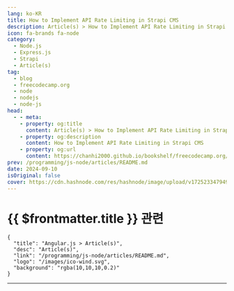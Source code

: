 ```yaml
---
lang: ko-KR
title: How to Implement API Rate Limiting in Strapi CMS
description: Article(s) > How to Implement API Rate Limiting in Strapi CMS
icon: fa-brands fa-node
category: 
  - Node.js
  - Express.js
  - Strapi
  - Article(s)
tag: 
  - blog
  - freecodecamp.org
  - node
  - nodejs
  - node-js
head:
  - - meta:
    - property: og:title
      content: Article(s) > How to Implement API Rate Limiting in Strapi CMS
    - property: og:description
      content: How to Implement API Rate Limiting in Strapi CMS
    - property: og:url
      content: https://chanhi2000.github.io/bookshelf/freecodecamp.org/implement-api-rate-limiting-in-strapi.html
prev: /programming/js-node/articles/README.md
date: 2024-09-10
isOriginal: false
cover: https://cdn.hashnode.com/res/hashnode/image/upload/v1725233479497/7c12e6e4-a6d7-433a-b23b-f25c33037ffa.jpeg
---
```


# {{ $frontmatter.title }} 관련

```component VPCard
{
  "title": "Angular.js > Article(s)",
  "desc": "Article(s)",
  "link": "/programming/js-node/articles/README.md",
  "logo": "/images/ico-wind.svg",
  "background": "rgba(10,10,10,0.2)"
}
```

---

<SiteInfo
  name="How to Implement API Rate Limiting in Strapi CMS"
  desc="Implementing rate limiting in web applications is a necessary web development best practice. In an article published earlier, I delved deep into the benefits and real life use cases of API rate limiting. Some of the benefits include its use by develo..."
  url="https://freecodecamp.org/news/implement-api-rate-limiting-in-strapi/"
  logo="https://cdn.freecodecamp.org/universal/favicons/favicon.ico"
  preview="https://cdn.hashnode.com/res/hashnode/image/upload/v1725233479497/7c12e6e4-a6d7-433a-b23b-f25c33037ffa.jpeg"/>

<!-- TODO: 작성 -->

<!-- 
Implementing rate limiting in web applications is a necessary web development best practice. In an <a href="https://www.freecodecamp.org/news/what-is-rate-limiting-web-apis/">article</a> published earlier, I delved deep into the benefits and real life use cases of API rate limiting.

Some of the benefits include its use by developers to restrict malicious access to websites, prevent DDoS attacks, conserve website resources, and ensure optimal web server performance.

This article covers the practical aspects of implementing rate limits in a Strapi application using several packages and techniques.

Let's get started.

---

## -table-of-contents">Table of Contents

- <a class="post-section-overview" href="#heading-demo-project">Demo Project</a>
<li><a class="post-section-overview" href="#heading-koa2-rate-limit">Koa Rate Limiter</a>
<li><a class="post-section-overview" href="#heading-custom-strapi-api-rate-limiter">Custom Strapi Api Rate Limiter</a>
<li><a class="post-section-overview" href="#heading-express-rate-limiter-implementation">Express-rate-limiter Implementation</a>
<li><a class="post-section-overview" href="#heading-conclusion">Conclusion</a>

---

## Demo Project

We'll be building an e-commerce site using <a href="https://strapi.io/">Strapi</a> as our backend framework. We'll then set up a rate limiter in our Strapi application to help guarantee our backend security. Postman will serve as our tool for testing the API endpoints. Let's go on to create a default Strapi application.

To create a strapi application, enter `npx create-strapi-app@latest {project name}` on the command line and follow the commands provided. To make the installation more straightforward, stick with the *quick start* installation method and your app should be ready.

This installation modality automatically sets up an easy-to-use SQLite database. However, you could choose to use any other SQL database supported by Strapi.

Alternatively, you can download the starter repo for the project from <a href="https://github.com/oluwatobi2001/Strapi-default">here</a> and install the necessary dependencies via `npm install`. Thereafter, you can execute the Strapi application by navigating to the Strapi application code folder on the command line and run `npm run develop`.

<img src="https://hackmd.io/_uploads/BkRn2PqrR.png" alt="Strapi Setup" width="798" height="384" loading="lazy">

On successful execution, you will be provided with the link to the localhost address to customize the application.

<img src="https://hackmd.io/_uploads/SkkSavcS0.png" alt="Strapi launch" width="853" height="177" loading="lazy">

Navigating to the link will require you to create an admin login mail and password. Successful completion of this step will give you access to the backend dashboard.

<img src="https://hackmd.io/_uploads/S1Vqxd5B0.png" alt="strapi login UI" width="720" height="606" loading="lazy">

You can utilize the Strapi dashboard UI to create APIs, or you can generate an API using `npm generate`. The APIs created will be used in completing the setup for the rate limiting functionality. We will be creating a product store for our e-commerce site. To easily set up products, kindly navigate to the Content-Type builder tab on the sidebar.  

<img src="https://hackmd.io/_uploads/r1RzbO5BC.png" alt="strapi dashboard" width="1286" height="641" loading="lazy">

The content-Type builder manager allows you to create various collections which will come in handy when setting up your APIs. In this case, the product and category collections will be created to enable you set up your product catalogues.

<img src="https://hackmd.io/_uploads/B16rbu5rA.png" alt="Creating a category endpoint" width="1121" height="462" loading="lazy">

<img src="https://hackmd.io/_uploads/SJhdb_qSR.png" alt="Creating a product entry" width="1105" height="453" loading="lazy">

After completing the creation of the collection types, you can easily add your products seamlessly into the backend database. In my case, I created phone brand products for sale.

<img src="https://hackmd.io/_uploads/HyR9JT6fR.jpg" alt="Product creation demo" width="785" height="345" loading="lazy">

Also noteworthy is that the collections we created in the Strapi dashboard automatically creates an API folder for us within our codebase. We will then be working on the project codebase subsequently.

The next step in this tutorial is to set up an efficient rate limiter for our Strapi APIs created in the repo using the tools discussed above.

---

## -koa2-rate-limit">koa2-rate-limit

In this section, we will be using the koa2-rate-limit package to build our project rate limiter. To install the package, navigate to your project folder on the command line and execute `npm i koa2-rate-limit`. On successful installation, navigate to the middleware subfolder within the API folder and create a code file. For ease of integration, name it as **rateLimit.js**.

After that, within the rate limit file, import and initialize the koa2-rate limit package.

```js
const RateLimit = require("koa2-ratelimit").RateLimit;
```

Afterwards, we can configure the koa rate limiter to a specified time interval frame and the total number of requests.

```js
module.exports = (config, { strapi }) => {
  // Configuring the rate limiter middleware
  const limiter = RateLimit.middleware({
    interval: { min: 1 }, // Time window in minutes
    max: 3, // Maximum number of requests per interval
 });
```

In the code above, the rate limiter middleware was invoked and the time interval in which the rate limit gets applied was set to 1 minute. The maximum number of requests (max) was set to 3 for this tutorial. You can tweak this to suit your preference.

```js
  return async (ctx, next) => {


    try {
      // Apply the rate limiter to the current request
      await limiter(ctx, next);
 } catch (err) {
      if (err.status === 429) {
        // Handle rate limit exceeded error
        strapi.log.warn('Rate limit exceeded.');
        ctx.status = 429;
        ctx.body = {
          statusCode: 429,
          error: 'Too Many Requests',
          message: 'You have exceeded the maximum number of requests. Please try again later.',
 };
 } else {
        // Re-throw other errors to be handled by Strapi's error-handling middleware
        throw err;
 }
 }
```

The code above defines a middleware which gets executed whenever a function is made on any API. If the requests exceed the given maximum, an error code is outputted. Below is the full code.

```js

'use strict';

/**
 * `RateLimit` middleware
 */
const RateLimit = require("koa2-ratelimit").RateLimit;

module.exports = (config, { strapi }) => {
  // Configuring the rate limiter middleware
  const limiter = RateLimit.middleware({
    interval: { min: 1 }, // Time window in minutes
    max: 3, // Maximum number of requests per interval
 });

  return async (ctx, next) => {

    try {
      // Apply the rate limiter to the current request
      await limiter(ctx, next);
 } catch (err) {
      if (err.status === 429) {
        // Handle rate limit exceeded error
        strapi.log.warn('Rate limit exceeded.');
        ctx.status = 429;
        ctx.body = {
          statusCode: 429,
          error: 'Too Many Requests',
          message: 'You have exceeded the maximum number of requests. Please try again later.',
 };
 } else {
        // Re-throw other errors to be handled by Strapi's error-handling middleware
        throw err;
 }
 }

 };
};
```

To ensure its seamless integration to all APIs within the Strapi project, the admin middlewares must also be configured.

```js
cconst rateLimit = require('../middlewares/rateLimit');

module.exports = [
 'strapi::logger',
 'strapi::errors',
 'strapi::security',
 'strapi::cors',
 'strapi::poweredBy',
 'strapi::query',
 'strapi::body',
 'strapi::session',
 'strapi::favicon',
 'strapi::public',

 {
   name: 'global::rateLimit',
   config: {},
 },
];
```

With this, we have successfully configured the rate limiter powered by koa2-ratelimiter. Here are pictures of its execution.

<img src="https://hackmd.io/_uploads/Bybbd-hj0.png" alt="Postman testing the categories endpoint" width="867" height="493" loading="lazy">

<img src="https://hackmd.io/_uploads/r1Zb_-3jC.png" alt="rate limiting error response output" width="952" height="503" loading="lazy">

---

## -custom-strapi-api-rate-limiter">Custom Strapi Api Rate Limiter

Within the **rateLimit** file in the **API/middlewares** folder, create a custom rate limiter by initializing a memory store.

```js
const requestCounts = new Map();
```

Thereafter, define your rate limit function and then configure the rate limiter.

```js
module.exports = (config, { strapi }) => {

  const rateLimitConfig = strapi.config.get('admin.rateLimit', {
    interval: 60 * 1000,  
    max: 3,  
 });
```

The time interval above is 1 minute while the maximum number of requests that can be made within the specified time interval is 3. You can tweak it to suit your preference.

```js
return async (ctx, next) => {

    const ip = ctx.ip; 
    const currentTime = Date.now();

    if (!requestCounts.has(ip)) {

      requestCounts.set(ip, { count: 1, startTime: currentTime });
 } else {
      const requestInfo = requestCounts.get(ip);


      if (currentTime - requestInfo.startTime > rateLimitConfig.interval) {
        requestInfo.count = 1;
        requestInfo.startTime = currentTime;
 } else {

 }


      if (requestInfo.count > rateLimitConfig.max) {
        strapi.log.warn(`Rate limit exceeded for IP: ${ip}`);

        ctx.status = 429;
        ctx.body = {
          statusCode: 429,
          error: 'Too Many Requests',
          message: 'You have exceeded the maximum number of requests. Please try again later.',
 };
        return;
 }
 }

    await next();
 };
};
```

Afterwards, a middleware is defined which obtains the user IP address and then stores it in the memory store. The time interval is also set from the current time the request is made and the request count gets updated with every new request made.

If the requests made exceed the maximum expected requests within the time interval of 1 minute in our case, an error is thrown. Here is the full code below.

```js
'use strict';
const requestCounts = new Map();

module.exports = (config, { strapi }) => {

  const rateLimitConfig = strapi.config.get('admin.rateLimit', {
    interval: 60 * 1000,  
    max: 3,  
 });

  return async (ctx, next) => {

    const ip = ctx.ip; 
    const currentTime = Date.now();

    if (!requestCounts.has(ip)) {

      requestCounts.set(ip, { count: 1, startTime: currentTime });
 } else {
      const requestInfo = requestCounts.get(ip);


      if (currentTime - requestInfo.startTime > rateLimitConfig.interval) {
        requestInfo.count = 1;
        requestInfo.startTime = currentTime;
 } else {

        requestInfo.count += 1;
 }


      if (requestInfo.count > rateLimitConfig.max) {


        ctx.status = 429;
        ctx.body = {
          statusCode: 429,
          error: 'Too Many Requests',
          message: 'You have exceeded the maximum number of requests. Please try again later.',
 };
        return;
 }
 }

    await next();
 };
};
```

Here is a demo of the project.

<img src="https://hackmd.io/_uploads/BkIyHZ2j0.png" alt="fetching the categories on Postman" width="792" height="505" loading="lazy">

<img src="https://hackmd.io/_uploads/HyxgHW2i0.png" alt="rate limiting error on Postman" width="943" height="509" loading="lazy">

### -express-rate-limiter-implementation">Express-rate-limiter Implementation

Express rate limiter is also another important package that can be used to implement rate limiting in our project. Right now, this package will be used to implement a route-specific API rate limiting.

The next step in this tutorial is setting up an efficient rate limiter for our Strapi APIs created in the repo.

To set up rate limiters on our Strapi applications, we'll be working mainly on the **routes** file. This can be navigated to by accessing the **src** folder within the project root directory. Within the **src** folder, navigate to the **API** folder which contains all the API files for the collections created in the Strapi dashboard.

<img src="https://hackmd.io/_uploads/S1ERbxndR.png" alt="the product route directory" width="239" height="548" loading="lazy">

The rate limiter will be enforced in the routes section of each API. For this tutorial, I will be using the products API as a demo API in this article.

```js
'use strict';


/**
 * product router
 */

const { createCoreRouter } = require('@strapi/strapi').factories;

module.exports = createCoreRouter('api::product.product');
```

This is the initial code setup in the **routes.js** file in our product API folder. The rate limiting tool of choice for this tutorial is express-rate-limit as it offers much simplicity and user-friendliness coupled with its efficiency. Here is a link to its <a href="https://www.npmjs.com/package/express-rate-limit">documentation</a>. To get this installed, navigate to the command line of the project directory and run

<pre class="language-bash" tabindex="0"><code class="language-bash">npm install express-rate-limit
```

On completion of its installation, we will be initializing it in the **products** file already created within the **routes** folder as follows.

```js
const { rateLimit } = require("express-rate-limit");
```

Go on and configure the rate limiter to your desired specifications.

```js
const rateLimit = require('express-rate-limit');

const limiter = rateLimit({
  windowMs: 3 * 60 * 1000, // 3 minutes
  max: 2, // limit each IP to 2 requests per windowMs
  handler: async (req, res, next) => {
    const ctx = strapi.requestContext.get();
    ctx.status = 429;
    ctx.body = {
      message: "Too many requests",
      policy: "rate limit"
    };
    // Ensure the response is ended after setting the response body and status
    ctx.res.end();
  }
});

module.exports = limiter;
```

The code above serves to configure the rate limiting parameters we intend to use for the file.

`windowMs` represents the time interval in milliseconds for the number of requests. In our case, we specified a time of 3 minutes. Also, we specified the maximum number of requests that can be made within that same time frame. In our case, we used 2 for demo purposes.

However, the `limit` parameter also serves as an alternative to `max` parameter. Also included is the handler function that gets executed whenever the requests exceed the set number. It returns an **Error 429** with an error body containing “Too many requests”.

```js

const { createCoreRouter } = require('@strapi/strapi').factories;

module.exports = createCoreRouter('api::product.product', {
  config: {
    find: {
      middlewares: [
        async (ctx, next) => {
          await new Promise((resolve, reject) => {
            limiter(ctx.req, ctx.res, (error) => {
              if (error) {
                ctx.status = 429;
                ctx.body = { error: error.message };
                reject(error);
              } else {
                resolve();
              }
            });
          });
          await next();
        }
      ]
    }
  }
});
```

The above code illustrates the use of the Strapi API middleware which serves to ensure that the rate limit is fulfilled before the onward execution of the API requests. It also ensures that the request is terminated when the rate limit gets exceeded. Here is the final code for the project.

```js
'use strict';

/**
 * product router
 */

const { createCoreRouter } = require('@strapi/strapi').factories;
const rateLimit = require('express-rate-limit');

const limiter = rateLimit({
  windowMs: 3 * 60 * 1000, // 3 minutes
  max: 2, // limit each IP to 2 requests per windowMs
  handler: async (req, res, next) => {
    const ctx = strapi.requestContext.get();
    ctx.status = 429;
    ctx.body = {
      message: 'Too many requests',
      policy: 'rate limit'
    };
    // Ensure the response is ended after setting the response body and status
    ctx.res.end();
  }
});

module.exports = createCoreRouter('api::product.product', {
  config: {
    find: {
      middlewares: [
        async (ctx, next) => {
          await new Promise((resolve, reject) => {
            limiter(ctx.req, ctx.res, (error) => {

              if (error) {
                ctx.status = 429;
                ctx.body = { error: error.message };
                reject(error);
              } else {
                resolve();
              }
            });
          });
          if (ctx.status !== 429) {
            await next();
          }
        }
      ]
    }
  }
});
```

Here is an image showing the rate limiting functionality.

<img src="https://hackmd.io/_uploads/S116Wu9BR.png" alt="product endpoint testing in Postman" width="802" height="516" loading="lazy">

<img src="https://hackmd.io/_uploads/S1zMGO5B0.png" alt="ratelimit successfully executed" width="738" height="432" loading="lazy">

You can also download the final code for the project <a href="https://github.com/oluwatobi2001/Strapi-project">here</a>. Having completed this, you can then go ahead to test the rate limiting functionality of your API. The Strapi application can be run by executing `npm run develop` in the command line.

---

## Conclusion

With this, we have come to the end of the tutorial. We hope you’ve learned essentially about rate limiting, its uses, tools and best practices.

You can also design multiple rate limiters within the code and implement them in any endpoint of your choice to test it out.

Feel free to drop any questions or comments. Happy coding!

-->


